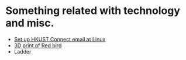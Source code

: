 # Something related with technology and misc.

- [Set up HKUST Connect email at Linux](ustemail)
- [3D print of Red bird](redbird3d)
- Ladder
